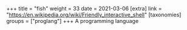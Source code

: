 +++
title = "fish"
weight = 33
date = 2021-03-06
[extra]
link = "https://en.wikipedia.org/wiki/Friendly_interactive_shell"
[taxonomies]
groups = ["proglang"]
+++
A programming language

